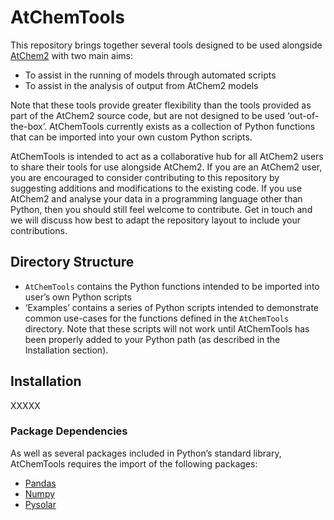 # AtChemTools
This repository brings together several tools designed to be used alongside [AtChem2](https://github.com/AtChem/AtChem2) with two main aims: 
-	To assist in the running of models through automated scripts
-	To assist in the analysis of output from AtChem2 models

Note that these tools provide greater flexibility than the tools provided as part of the AtChem2 source code, but are not designed to be used ‘out-of-the-box’. AtChemTools currently exists as a collection of Python functions that can be imported into your own custom Python scripts.

AtChemTools is intended to act as a collaborative hub for all AtChem2 users to share their tools for use alongside AtChem2. If you are an AtChem2 user, you are encouraged to consider contributing to this repository by suggesting additions and modifications to the existing code. If you use AtChem2 and analyse your data in a programming language other than Python, then you should still feel welcome to contribute. Get in touch and we will discuss how best to adapt the repository layout to include your contributions.

## Directory Structure

-	`AtChemTools` contains the Python functions intended to be imported into user’s own Python scripts
-	‘Examples’ contains a series of Python scripts intended to demonstrate common use-cases for the functions defined in the `AtChemTools` directory. Note that these scripts will not work until AtChemTools has been properly added to your Python path (as described in the Installation section).

## Installation

XXXXX

### Package Dependencies

As well as several packages included in Python’s standard library, AtChemTools requires the import of the following packages:
-	[Pandas](https://pandas.pydata.org)
-	[Numpy](https://numpy.org)
-	[Pysolar](https://pysolar.readthedocs.io/en/latest/#)




